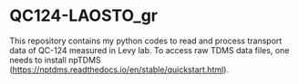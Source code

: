 # QC124-LAOSTO_gr
This repository contains my python codes to read and process transport data of QC-124 measured in Levy lab. To access raw TDMS data files, one needs to install npTDMS (https://nptdms.readthedocs.io/en/stable/quickstart.html).
